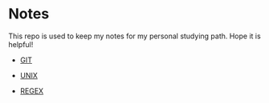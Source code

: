 # Notes
This repo is used to keep my notes for my personal studying path. Hope it is helpful!

- [GIT](https://github.com/Serena211/Notes/blob/master/Oct.2_GIT%26UNIX.md)

- [UNIX](https://github.com/Serena211/Notes/blob/master/Oct.2_GIT%26UNIX.md)

- [REGEX](https://github.com/Serena211/Notes/blob/master/Oct.1_Regex.md)

